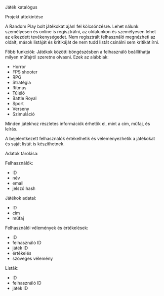 Játék katalógus

Projekt áttekintése

A Random Play bolt játékokat ajánl fel kölcsönzésre. Lehet nálunk személyesen és online is regisztrálni, az oldalunkon és személyesen lehet az elkezdett tevékenységedet.
Nem regisztrált felhasználó megnézheti az oldalt, mások listáját és kritikáját de nem tudd listát csinálni sem kritikát írni.

Főbb funkciók:
Játékok közötti böngészésben a felhasználó beállíthatja milyen műfajról szeretne olvasni.
Ezek az alábbiak: 
- Horror
- FPS shooter
- RPG
- Stratégia
- Ritmus
- Túlélő
- Battle Royal
- Sport
- Verseny
- Szimuláció

Minden játékhoz részletes információk érhetők el, mint a cím, műfaj, és leírás.

A bejelentkezett felhasználók értékelhetik és véleményezhetik a játékokat és saját listát is készíthetnek.


Adatok tárolása:

Felhasználók:
- ID
- név
- email
- jelszó hash

Játékok adatai:
- ID
- cím
- műfaj
  
Felhasználói vélemények és értékelések:
- ID 
- felhasználó ID
- játék ID
- értékelés
- szöveges vélemény

Listák:
- ID
- felhasználó ID
- játék ID
